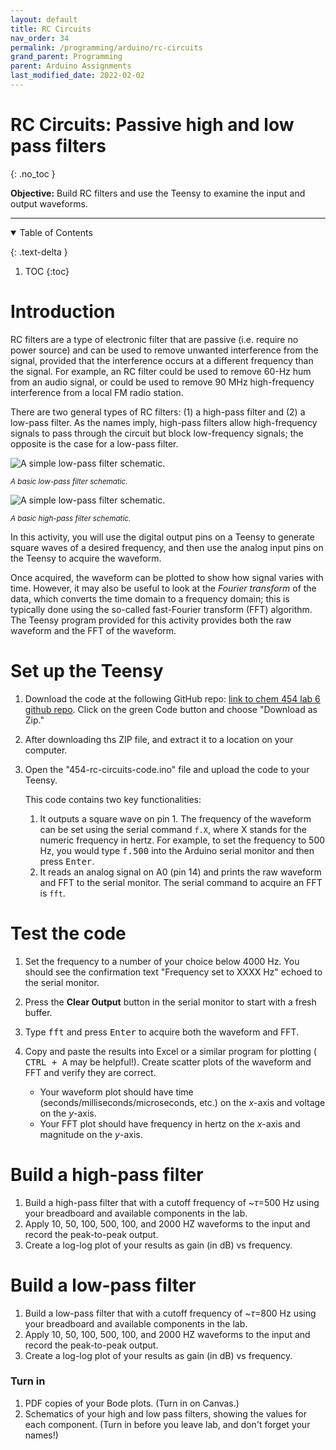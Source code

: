 ```yaml
---
layout: default
title: RC Circuits
nav_order: 34
permalink: /programming/arduino/rc-circuits
grand_parent: Programming
parent: Arduino Assignments
last_modified_date: 2022-02-02
---
```


# RC Circuits: Passive high and low pass filters
{: .no_toc  }

**Objective:** Build RC filters and use the Teensy to examine the input and output waveforms.

----

<details open markdown="block">
  <summary>
  Table of Contents
  </summary>

  {: .text-delta }
1. TOC
{:toc}
</details>

# Introduction

RC filters are a type of electronic filter that are passive (i.e. require no power source) and can be used to remove unwanted interference from the signal, provided that the interference occurs at a different frequency than the signal.  For example, an RC filter could be used to remove 60-Hz hum from an audio signal, or could be used to remove 90 MHz high-frequency interference from a local FM radio station.

There are two general types of RC filters: (1) a high-pass filter and (2) a low-pass filter.  As the names imply, high-pass filters allow high-frequency signals to pass through the circuit but block low-frequency signals; the opposite is the case for a low-pass filter.

![A simple low-pass filter schematic.](https://upload.wikimedia.org/wikipedia/commons/e/e0/1st_Order_Lowpass_Filter_RC.svg)

<small>*A basic low-pass filter schematic.*</small>

![A simple low-pass filter schematic.](https://en.wikipedia.org/wiki/High-pass_filter#/media/File:Hihttps://upload.wikimedia.org/wikipedia/commons/f/fe/High_pass_filter.svg)

<small>*A basic high-pass filter schematic.*</small>

In this activity, you will use the digital output pins on a Teensy to generate square waves of a desired frequency, and then use the analog input pins on the Teensy to acquire the waveform.

Once acquired, the waveform can be plotted to show how signal varies with time.  However, it may also be useful to look at the *Fourier transform* of the data, which converts the time domain to a frequency domain; this is typically done using the so-called fast-Fourier transform (FFT) algorithm.  The Teensy program provided for this activity provides both the raw waveform and the FFT of the waveform.


# Set up the Teensy

1. Download the code at the following GitHub repo: [link to chem 454 lab 6 github repo](https://github.com/chem454/rc-circuits).  Click on the green Code button and choose "Download as Zip."
1. After downloading ths ZIP file, and extract it to a location on your computer.
1. Open the "454-rc-circuits-code.ino" file and upload the code to your Teensy.  
    
	This code contains two key functionalities:
    
	1. It outputs a square wave on pin 1.  The frequency of the waveform can be set using the serial command `f.X`, where X stands for the numeric frequency in hertz.  For example, to set the frequency to 500 Hz, you would type <kbd>f.500</kbd> into the Arduino serial monitor and then press <kbd>Enter</kbd>.
	1. It reads an analog signal on A0 (pin 14) and prints the raw waveform and FFT to the serial monitor.  The serial command to acquire an FFT is `fft`.

# Test the code

1. Set the frequency to a number of your choice below 4000 Hz.  You should see the confirmation text "Frequency set to XXXX Hz" echoed to the serial monitor.

1. Press the **Clear Output** button in the serial monitor to start with a fresh buffer.

1. Type <kbd>fft</kbd> and press <kbd>Enter</kbd> to acquire both the waveform and FFT.

1. Copy and paste the results into Excel or a similar program for plotting (<kbd> CTRL + A</kbd> may be helpful!).  Create scatter plots of the waveform and FFT and verify they are correct.

	- Your waveform plot should have time (seconds/milliseconds/microseconds, etc.) on the *x*-axis and voltage on the *y*-axis.
	- Your FFT plot should have frequency in hertz on the *x*-axis and magnitude on the *y*-axis.

# Build a high-pass filter

1. Build a high-pass filter that with a cutoff frequency of ~$\tau=$500 Hz using your breadboard and available components in the lab.
1. Apply 10, 50, 100, 500, 100, and 2000 HZ waveforms to the input and record the peak-to-peak output.
1. Create a log-log plot of your results as gain (in dB) vs frequency.

# Build a low-pass filter

1. Build a low-pass filter that with a cutoff frequency of ~$\tau=$800 Hz using your breadboard and available components in the lab.
1. Apply 10, 50, 100, 500, 100, and 2000 HZ waveforms to the input and record the peak-to-peak output.
1. Create a log-log plot of your results as gain (in dB) vs frequency.

### Turn in

1. PDF copies of your Bode plots. (Turn in on Canvas.)
1. Schematics of your high and low pass filters, showing the values for each component. (Turn in before you leave lab, and don't forget your names!)

